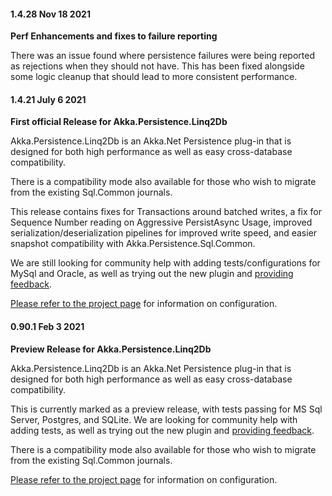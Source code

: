 #### 1.4.28 Nov 18 2021 ####

**Perf Enhancements and fixes to failure reporting**

There was an issue found where persistence failures were being reported as rejections when they should not have. This has been fixed alongside some logic cleanup that should lead to more consistent performance.

#### 1.4.21 July 6 2021 ####

**First official Release for Akka.Persistence.Linq2Db**

Akka.Persistence.Linq2Db is an Akka.Net Persistence plug-in that is designed for both high performance as well as easy cross-database compatibility.

There is a compatibility mode also available for those who wish to migrate from the existing Sql.Common journals.

This release contains fixes for Transactions around batched writes, a fix for Sequence Number reading on Aggressive PersistAsync Usage, improved serialization/deserialization pipelines for improved write speed, and easier snapshot compatibility with Akka.Persistence.Sql.Common.

We are still looking for community help with adding tests/configurations for MySql and Oracle, as well as trying out the new plugin and [providing feedback](https://github.com/akkadotnet/Akka.Persistence.Linq2Db/issues).

[Please refer to the project page](https://github.com/akkadotnet/Akka.Persistence.Linq2Db/) for information on configuration.

#### 0.90.1 Feb 3 2021 ####

**Preview Release for Akka.Persistence.Linq2Db**

Akka.Persistence.Linq2Db is an Akka.Net Persistence plug-in that is designed for both high performance as well as easy cross-database compatibility.

This is currently marked as a preview release, with tests passing for MS Sql Server, Postgres, and SQLite. We are looking for community help with adding tests, as well as trying out the new plugin and [providing feedback](https://github.com/akkadotnet/Akka.Persistence.Linq2Db/issues).

There is a compatibility mode also available for those who wish to migrate from the existing Sql.Common journals.

[Please refer to the project page](https://github.com/akkadotnet/Akka.Persistence.Linq2Db/) for information on configuration.
